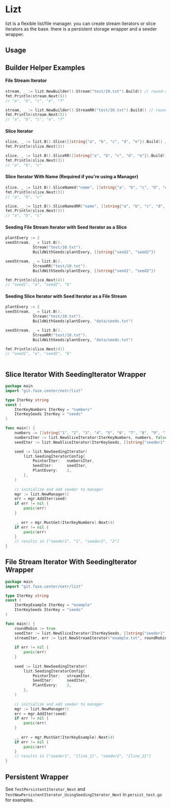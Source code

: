 # Lizt
lizt is a flexible list/file manager. you can create stream iterators or slice iterators as the base. there is a persistent storage wrapper and a seeder wrapper.

## Usage

## Builder Helper Examples

#### File Stream Iterator
```go
stream, _ := lizt.NewBuilder().Stream("test/10.txt").Build() // round-robin = false
fmt.Println(stream.Next(5))
// "a", "b", "c", "e", "f"

stream, _ := lizt.NewBuilder().StreamRR("test/10.txt").Build() // round-robin = true
fmt.Println(stream.Next(5))
// "a", "b", "c", "e", "f"
```

#### Slice Iterator
```go
slice, _ := lizt.B().Slice([]string{"a", "b", "c", "d", "e"}).Build() // creates a random string name and round-robin to false for ease of use
fmt.Println(slice.Next(3))

slice, _ := lizt.B().SliceRR([]string{"a", "b", "c", "d", "e"}).Build() // creates a random string name and round-robin to true for ease of use
fmt.Println(slice.Next(3))
// "a", "b", "c"
```

#### Slice Iterator With Name (Required if you're using a Manager)
```go
slice, _ := lizt.B().SliceNamed("name", []string{"a", "b", "c", "d", "e"}).Build()
fmt.Println(slice.Next(3))
// "a", "b", "c"

slice, _ := lizt.B().SliceNamedRR("name", []string{"a", "b", "c", "d", "e"}).Build()
fmt.Println(slice.Next(3))
// "a", "b", "c"
```

#### Seeding File Stream Iterator with Seed Iterator as a Slice
```go
plantEvery := 2
seedStream, _ = lizt.B().
            Stream("test/10.txt").
            BuildWithSeeds(plantEvery, []string{"seed1", "seed2"})

seedStream, _ = lizt.B().
            StreamRR("test/10.txt").
            BuildWithSeeds(plantEvery, []string{"seed1", "seed2"})

fmt.Println(slice.Next(4))
// "seed1", "a", "seed2", "b"
```

#### Seeding Slice Iterator with Seed Iterator as a File Stream
```go
plantEvery := 2
seedStream, _ = lizt.B().
            Stream("test/10.txt").
            BuildWithSeeds(plantEvery, "data/seeds.txt")

seedStream, _ = lizt.B().
            StreamRR("test/10.txt").
            BuildWithSeeds(plantEvery, "data/seeds.txt")

fmt.Println(slice.Next(4))
// "seed1", "a", "seed2", "b"
	
```

## Slice Iterator With SeedingIterator Wrapper
```go
package main
import "git.faze.center/netr/lizt"

type IterKey string
const (
	IterKeyNumbers IterKey = "numbers"   
	IterKeySeeds IterKey = "seeds"
)

func main() {
    numbers := []string{"1", "2", "3", "4", "5", "6", "7", "8", "9", "10"}
    numbersIter := lizt.NewSliceIterator(IterKeyNumbers, numbers, false)
    seedIter := lizt.NewSliceIterator(IterKeySeeds, []string{"seeder1", "seeder2"}, true)

    seed := lizt.NewSeedingIterator(
        lizt.SeedingIteratorConfig{
            PointerIter:   numbersIter,
            SeedIter:      seedIter,
            PlantEvery:    2,
        },
    )
    
    // initialize and add seeder to manager
    mgr := lizt.NewManager()
    err = mgr.AddIter(seed)
    if err != nil {
        panic(err)
    }
    
    _, err = mgr.MustGet(IterKeyNumbers).Next(4)
    if err != nil {
        panic(err)
    }
    // results in ["seeder1", "1", "seeder2", "2"]
}
```

## File Stream Iterator With SeedingIterator Wrapper
```go
package main
import "git.faze.center/netr/lizt"

type IterKey string
const (
    IterKeyExample IterKey = "example"
    IterKeySeeds IterKey = "seeds"
)

func main() {
    roundRobin := true
    seedIter := lizt.NewSliceIterator(IterKeySeeds, []string{"seeder1", "seeder2"}, roundRobin)
    streamIter, err := lizt.NewStreamIterator("example.txt", roundRobin)
	
    if err != nil {
        panic(err)
    }
    
    seed := lizt.NewSeedingIterator(
        lizt.SeedingIteratorConfig{
	        PointerIter:   streamIter,
	        SeedIter:      seedIter,
	        PlantEvery:    2,
        },
    )
    
    // initialize and add seeder to manager
    mgr := lizt.NewManager()
    err = mgr.AddIter(seed)
    if err != nil {
        panic(err)
    }
    
    _, err = mgr.MustGet(IterKeyExample).Next(4)
    if err != nil {
        panic(err)
    }
    // results in ["seeder1", "{line_1}", "seeder2", "{line_2}"]
}
```

## Persistent Wrapper
See `TestPersistentIterator_Next` and `TestNewPersistentIterator_UsingSeedingIterator_Next` in `persist_test.go` for examples.

